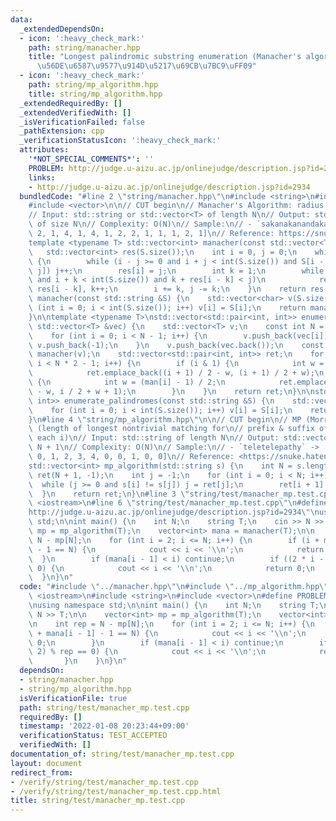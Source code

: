 ```yaml
---
data:
  _extendedDependsOn:
  - icon: ':heavy_check_mark:'
    path: string/manacher.hpp
    title: "Longest palindromic substring enumeration (Manacher's algorithm) \uFF08\
      \u56DE\u6587\u9577\u914D\u5217\u69CB\u7BC9\uFF09"
  - icon: ':heavy_check_mark:'
    path: string/mp_algorithm.hpp
    title: string/mp_algorithm.hpp
  _extendedRequiredBy: []
  _extendedVerifiedWith: []
  _isVerificationFailed: false
  _pathExtension: cpp
  _verificationStatusIcon: ':heavy_check_mark:'
  attributes:
    '*NOT_SPECIAL_COMMENTS*': ''
    PROBLEM: http://judge.u-aizu.ac.jp/onlinejudge/description.jsp?id=2934
    links:
    - http://judge.u-aizu.ac.jp/onlinejudge/description.jsp?id=2934
  bundledCode: "#line 2 \"string/manacher.hpp\"\n#include <string>\n#include <utility>\n\
    #include <vector>\n\n// CUT begin\n// Manacher's Algorithm: radius of palindromes\n\
    // Input: std::string or std::vector<T> of length N\n// Output: std::vector<int>\
    \ of size N\n// Complexity: O(N)\n// Sample:\n// - `sakanakanandaka` -> [1, 1,\
    \ 2, 1, 4, 1, 4, 1, 2, 2, 1, 1, 1, 2, 1]\n// Reference: https://snuke.hatenablog.com/entry/2014/12/02/235837\n\
    template <typename T> std::vector<int> manacher(const std::vector<T> &S) {\n \
    \   std::vector<int> res(S.size());\n    int i = 0, j = 0;\n    while (i < int(S.size()))\
    \ {\n        while (i - j >= 0 and i + j < int(S.size()) and S[i - j] == S[i +\
    \ j]) j++;\n        res[i] = j;\n        int k = 1;\n        while (i - k >= 0\
    \ and i + k < int(S.size()) and k + res[i - k] < j)\n            res[i + k] =\
    \ res[i - k], k++;\n        i += k, j -= k;\n    }\n    return res;\n}\nstd::vector<int>\
    \ manacher(const std::string &S) {\n    std::vector<char> v(S.size());\n    for\
    \ (int i = 0; i < int(S.size()); i++) v[i] = S[i];\n    return manacher(v);\n\
    }\n\ntemplate <typename T>\nstd::vector<std::pair<int, int>> enumerate_palindromes(const\
    \ std::vector<T> &vec) {\n    std::vector<T> v;\n    const int N = vec.size();\n\
    \    for (int i = 0; i < N - 1; i++) {\n        v.push_back(vec[i]);\n       \
    \ v.push_back(-1);\n    }\n    v.push_back(vec.back());\n    const auto man =\
    \ manacher(v);\n    std::vector<std::pair<int, int>> ret;\n    for (int i = 0;\
    \ i < N * 2 - 1; i++) {\n        if (i & 1) {\n            int w = man[i] / 2;\n\
    \            ret.emplace_back((i + 1) / 2 - w, (i + 1) / 2 + w);\n        } else\
    \ {\n            int w = (man[i] - 1) / 2;\n            ret.emplace_back(i / 2\
    \ - w, i / 2 + w + 1);\n        }\n    }\n    return ret;\n}\n\nstd::vector<std::pair<int,\
    \ int>> enumerate_palindromes(const std::string &S) {\n    std::vector<char> v(S.size());\n\
    \    for (int i = 0; i < int(S.size()); i++) v[i] = S[i];\n    return enumerate_palindromes<char>(v);\n\
    }\n#line 4 \"string/mp_algorithm.hpp\"\n\n// CUT begin\n// MP (Morris-Pratt) algorithm\
    \ (length of longest nontrivial matching for\n// prefix & suffix of s[0:i] for\
    \ each i)\n// Input: std::string of length N\n// Output: std::vector<int> of size\
    \ N + 1\n// Complexity: O(N)\n// Sample:\n// - `teletelepathy` -> [-1, 0, 0, 0,\
    \ 0, 1, 2, 3, 4, 0, 0, 1, 0, 0]\n// Reference: <https://snuke.hatenablog.com/entry/2014/12/01/235807>\n\
    std::vector<int> mp_algorithm(std::string s) {\n    int N = s.length();\n    std::vector<int>\
    \ ret(N + 1, -1);\n    int j = -1;\n    for (int i = 0; i < N; i++) {\n      \
    \  while (j >= 0 and s[i] != s[j]) j = ret[j];\n        ret[i + 1] = ++j;\n  \
    \  }\n    return ret;\n}\n#line 3 \"string/test/manacher_mp.test.cpp\"\n#include\
    \ <iostream>\n#line 6 \"string/test/manacher_mp.test.cpp\"\n#define PROBLEM \"\
    http://judge.u-aizu.ac.jp/onlinejudge/description.jsp?id=2934\"\nusing namespace\
    \ std;\n\nint main() {\n    int N;\n    string T;\n    cin >> N >> T;\n\n    vector<int>\
    \ mp = mp_algorithm(T);\n    vector<int> mana = manacher(T);\n\n    int rep =\
    \ N - mp[N];\n    for (int i = 2; i <= N; i++) {\n        if (i + mana[i - 1]\
    \ - 1 == N) {\n            cout << i << '\\n';\n            return 0;\n      \
    \  }\n        if (mana[i - 1] < i) continue;\n        if ((2 * i - 2) % rep ==\
    \ 0) {\n            cout << i << '\\n';\n            return 0;\n        }\n  \
    \  }\n}\n"
  code: "#include \"../manacher.hpp\"\n#include \"../mp_algorithm.hpp\"\n#include\
    \ <iostream>\n#include <string>\n#include <vector>\n#define PROBLEM \"http://judge.u-aizu.ac.jp/onlinejudge/description.jsp?id=2934\"\
    \nusing namespace std;\n\nint main() {\n    int N;\n    string T;\n    cin >>\
    \ N >> T;\n\n    vector<int> mp = mp_algorithm(T);\n    vector<int> mana = manacher(T);\n\
    \n    int rep = N - mp[N];\n    for (int i = 2; i <= N; i++) {\n        if (i\
    \ + mana[i - 1] - 1 == N) {\n            cout << i << '\\n';\n            return\
    \ 0;\n        }\n        if (mana[i - 1] < i) continue;\n        if ((2 * i -\
    \ 2) % rep == 0) {\n            cout << i << '\\n';\n            return 0;\n \
    \       }\n    }\n}\n"
  dependsOn:
  - string/manacher.hpp
  - string/mp_algorithm.hpp
  isVerificationFile: true
  path: string/test/manacher_mp.test.cpp
  requiredBy: []
  timestamp: '2022-01-08 20:23:44+09:00'
  verificationStatus: TEST_ACCEPTED
  verifiedWith: []
documentation_of: string/test/manacher_mp.test.cpp
layout: document
redirect_from:
- /verify/string/test/manacher_mp.test.cpp
- /verify/string/test/manacher_mp.test.cpp.html
title: string/test/manacher_mp.test.cpp
---
```

